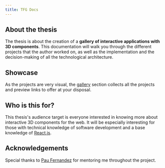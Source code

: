 ```yaml
---
title: TFG Docs
---
```


## About the thesis

The thesis is about the creation of a **gallery of interactive applications with 3D components**. This documentation will walk you through the different projects that the author worked on, as well as the implementation and the decision-making of all the technological architecture.

## Showcase

As the projects are very visual, the [gallery](/projects/gallery) section collects all the projects and preview links to offer at your disposal.

## Who is this for?

This thesis's audience target is everyone interested in knowing more about interactive 3D components for the web. It will be especially interesting for those with technical knowledge of software development and a base knowledge of [React.js](https://react.dev/).

## Acknowledgements

Special thanks to [Pau Fernandez](https://github.com/pauek) for mentoring me throughout the project.
